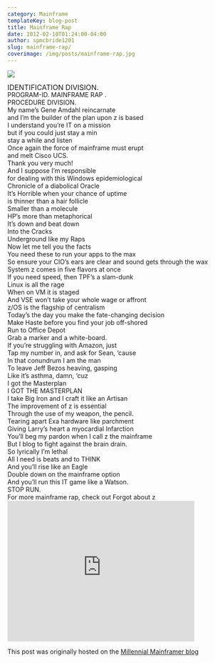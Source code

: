 ```yaml
---
category: Mainframe
templateKey: blog-post
title: Mainframe Rap
date: 2012-02-10T01:24:00-04:00
author: spmcbride1201
slug: mainframe-rap/
coverimage: /img/posts/mainframe-rap.jpg
---
```


![](/img/posts/mainframe-rap.jpg)

<div><span style="font-size: 1rem; line-height: 1;">IDENTIFICATION DIVISION.</span></div>
<div>  PROGRAM-ID. MAINFRAME RAP .</div>
<div></div>
<div>PROCEDURE DIVISION.</div>
<div></div>
<div>My name&#8217;s Gene Amdahl reincarnate</div>
<div>and I&#8217;m the builder of the plan upon z is based</div>
<div>I understand you&#8217;re IT on a mission</div>
<div>but if you could just stay a min</div>
<div>stay a while and listen</div>
<div></div>
<div>Once again the force of mainframe must erupt</div>
<div>and melt Cisco UCS.</div>
<div>Thank you very much!</div>
<div>And I suppose I’m responsible</div>
<div>for dealing with this Windows epidemiological</div>
<div>Chronicle of a diabolical Oracle</div>
<div>It’s Horrible when your chance of uptime</div>
<div>is thinner than a hair follicle</div>
<div>Smaller than a molecule</div>
<div>HP’s more than metaphorical</div>
<div>It’s down and beat down</div>
<div>Into the Cracks</div>
<div>Underground like my Raps</div>
<div>Now let me tell you the facts</div>
<div></div>
<div>You need these to run your apps to the max</div>
<div>So ensure your CIO&#8217;s ears are clear and sound gets through the wax</div>
<div>System z comes in five flavors at once</div>
<div>If you need speed, then TPF’s a slam-dunk</div>
<div>Linux is all the rage</div>
<div>When on VM it is staged</div>
<div>And VSE won’t take your whole wage or affront</div>
<div>z/OS is the flagship of centralism</div>
<div>Today’s the day you make the fate-changing decision</div>
<div>Make Haste before you find your job off-shored</div>
<div>Run to Office Depot</div>
<div>Grab a marker and a white-board.</div>
<div></div>
<div>If you’re struggling with Amazon, just</div>
<div>Tap my number in, and ask for Sean, ‘cause</div>
<div>In that conundrum I am the man</div>
<div>To leave Jeff Bezos heaving, gasping</div>
<div>Like it’s asthma, damn,  ‘cuz</div>
<div>I got the Masterplan</div>
<div>I GOT THE MASTERPLAN</div>
<div>I take Big Iron and I craft it like an Artisan</div>
<div>The improvement of z is essential</div>
<div>Through the use of my weapon, the pencil.</div>
<div>Tearing apart Exa hardware like parchment</div>
<div>Giving Larry’s heart a myocardial Infarction</div>
<div>You’ll beg my pardon when I call z the mainframe</div>
<div>But I blog to fight against the brain drain.</div>
<div></div>
<div>So lyrically I’m lethal</div>
<div>All I need is beats and to THINK</div>
<div>And you&#8217;ll rise like an Eagle</div>
<div>Double down on the mainframe option</div>
<div>And you&#8217;ll run this IT game like a Watson.</div>
<div></div>
<div>STOP RUN.</div>
For more mainframe rap, check out Forgot about z
<br/>

<iframe src="http://www.youtube.com/embed/5nm_CyKYpsA" height="315" width="420" allowfullscreen="" frameborder="0"></iframe>

This post was originally hosted on the [Millennial Mainframer blog](https://web.archive.org/web/20190417032953/http://millennialmainframer.com/2012/02/big-iron-on-the-interwebz-apis-arent-just-for-google/)
